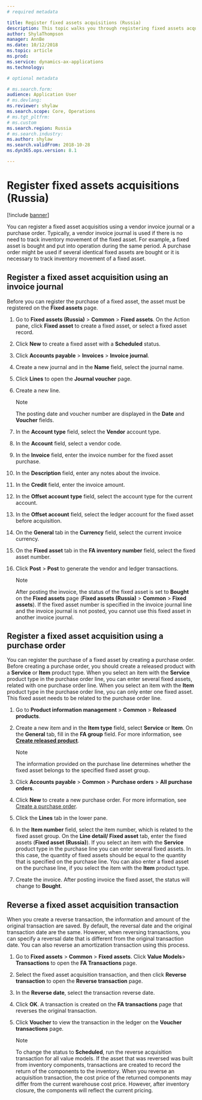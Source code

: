 ```yaml
---
# required metadata

title: Register fixed assets acquisitions (Russia)
description: This topic walks you through registering fixed assets acquisitions for Microsoft Dynamics 365 for Finance and Operations in Russia.
author: ShylaThompson
manager: AnnBe
ms.date: 10/12/2018
ms.topic: article
ms.prod: 
ms.service: dynamics-ax-applications
ms.technology: 

# optional metadata

# ms.search.form:
audience: Application User
# ms.devlang: 
ms.reviewer: shylaw
ms.search.scope: Core, Operations
# ms.tgt_pltfrm: 
# ms.custom
ms.search.region: Russia
# ms.search.industry: 
ms.author: shylaw
ms.search.validFrom: 2018-10-28
ms.dyn365.ops.version: 8.1

---
```


# Register fixed assets acquisitions (Russia)

[!include [banner](../includes/banner.md)]

You can register a fixed asset acquisitios using a vendor invoice journal or a purchase order. Typically, a vendor invoice journal is used if there is no need to track inventory movement of the fixed asset. For example, a fixed asset is bought and put into operation during the same period. A purchase order might be used if several identical fixed assets are bought or it is necessary to track inventory movement of a fixed asset. 

## Register a fixed asset acquisition using an invoice journal 

Before you can register the purchase of a fixed asset, the asset must be registered on the <STRONG>Fixed assets</STRONG> page.

1.  Go to **Fixed assets (Russia)** \> **Common** \> **Fixed assets**. On the Action pane, click **Fixed asset** to create a fixed asset, or select a fixed asset record.

2.  Click **New** to create a fixed asset with a **Scheduled** status.
    
3.  Click **Accounts payable** \> **Invoices** \> **Invoice journal**.

4.  Create a new journal and in the **Name** field, select the journal name.

5.  Click **Lines** to open the **Journal voucher** page.

6.  Create a new line.
    
    > [!NOTE]
    > <P>The posting date and voucher number are displayed in the <STRONG>Date</STRONG> and <STRONG>Voucher</STRONG> fields.</P>

7.  In the **Account type** field, select the **Vendor** account type. 
  
8.  In the **Account** field, select a vendor code.

9. In the **Invoice** field, enter the invoice number for the fixed asset purchase.

10. In the **Description** field, enter any notes about the invoice.

11. In the **Credit** field, enter the invoice amount.

12. In the **Offset account type** field, select the account type for the current account.

13. In the **Offset account** field, select the ledger account for the fixed asset before acquisition.

14. On the **General** tab in the **Currency** field, select the current invoice currency.

15. On the **Fixed asset** tab in the **FA inventory number** field, select the fixed asset number.

16. Click **Post** \> **Post** to generate the vendor and ledger transactions.
    
    > [!NOTE]
    > After posting the invoice, the status of the fixed asset is set to **Bought** on the **Fixed assets** page (**Fixed assets (Russia)** \> **Common** \> **Fixed assets**). If the fixed asset number is specified in the invoice journal line and the invoice journal is not posted, you cannot use this fixed asset in another invoice journal.
    
## Register a fixed asset acquisition using a purchase order 

You can register the purchase of a fixed asset by creating a purchase order. Before creating a purchase order, you should create a released product with a **Service** or **Item** product type. When you select an item with the **Service** product type in the purchase order line, you can enter several fixed assets, related with one purchase order line. When you select an item with the **Item** product type in the purchase order line, you can only enter one fixed asset. This fixed asset needs to be related to the purchase order line.  


1.  Go to **Product information management** \> **Common** \> **Released products**.

2.  Create a new item and in the **Item type** field, select **Service** or **Item**. On the **General** tab, fill in the **FA group** field. For more information, see **[Create released product](../supply-chain/pim/tasks/create-released-product-single-company)**.

    > [!NOTE]
    > The information provided on the purchase line determines whether the fixed asset belongs to the specified fixed asset group.
    
3.  Click **Accounts payable** \> **Common** \> **Purchase orders** \> **All purchase orders**.
4.  Click **New** to create a new purchase order. For more information, see [Create a purchase order](../supply-chain/procurement/tasks/create-purchase-order).
5.  Click the **Lines** tab in the lower pane.
6.  In the **Item number** field, select the item number, which is related to the fixed asset group. On the **Line detail/ Fixed asset** tab, enter the fixed assets (**Fixed asset (Russia)**). If you select an item with the **Service** product type in the purchase line you can enter several fixed assets. In this case, the quantity of fixed assets should be equal to the quantity that is specified on the purchase line. You can also enter a fixed asset on the purchase line, if you select the item with the **Item** product type.

7. Create the invoice. After posting invoice the fixed asset, the status will change to **Bought**.

## Reverse a fixed asset acquisition transaction    
    
When you create a reverse transaction, the information and amount of the original transaction are saved. By default, the reversal date and the original transaction date are the same. However, when reversing transactions, you can specify a reversal date that is different from the original transaction date. You can also reverse an amortization transaction using this process. 

1.  Go to **Fixed assets** \> **Common** \> **Fixed assets**. Click **Value Models**\> **Transactions** to open the **FA Transactions** page.

2.  Select the fixed asset acquisition transaction, and then click **Reverse transaction** to open the **Reverse transaction** page.

3.  In the **Reverse date**, select the transaction reverse date.

4.  Click **OK**. A transaction is created on the **FA transactions** page that reverses the original transaction.

5.  Click **Voucher** to view the transaction in the ledger on the **Voucher transactions** page.

    > [!NOTE]
    > To change the status to **Scheduled**, run the reverse acquisition transaction for all value models. If the asset that was reversed was built from inventory components, transactions are created to record the return of the components to the inventory. When you reverse an acquisition transaction, the cost price of the returned components may differ from the current warehouse cost price. However, after inventory closure, the components will reflect the current pricing.
